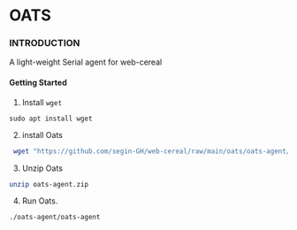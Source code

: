 # OATS

### INTRODUCTION

A light-weight Serial agent for web-cereal

#### Getting Started
1. Install `wget`
  ```
 sudo apt install wget
  ``` 

2. install Oats 
```bash
 wget "https://github.com/segin-GH/web-cereal/raw/main/oats/oats-agent/dist/oats-agent.zip"
```
3. Unzip Oats
  ```bash
  unzip oats-agent.zip
  ``` 
4. Run Oats.
```
./oats-agent/oats-agent
```

